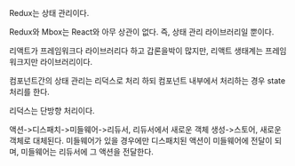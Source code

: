 Redux는 상태 관리이다.

Redux와 Mbox는 React와 아무 상관이 없다.
즉, 상태 관리 라이브러리일 뿐이다.

리액트가 프레임워크다 라이브러리다 하고 갑론을박이 많지만,
리액트 생태계는 프레임워크지만 라이브러리이다.

컴포넌트간의 상태 관리는 리덕스로 처리 하되
컴포넌트 내부에서 처리하는 경우 state 처리를 한다.

리덕스는 단방향 처리이다.

액션->디스패치->미들웨어->리듀서, 리듀서에서 새로운 객체 생성->스토어, 새로운 객체로 대체된다.
미들웨어가 있을 경우에만 디스패치된 액션이 미들웨어에 전달이 되며, 미들웨어는 리듀서에 그 액션을 전달한다.
